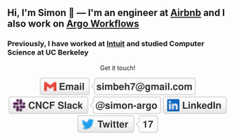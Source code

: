 ## Hi, I'm Simon 🌵 — I'm an engineer at [Airbnb](https://github.com/airbnb) and I also work on [Argo Workflows](https://github.com/argoproj/argo-workflows)

### Previously, I have worked at [Intuit](https://github.com/intuit) and studied Computer Science at UC Berkeley

<p align="center">
	Get it touch!
</p>

<p align="center">
	<!-- https://img.shields.io/badge/CNCF%20Slack-@simon--argo-_.svg?style=social&logo=slack to make new icons -->
    	<!-- <a href="https://drive.google.com/file/d/1cJ7f4QkItu-MpkZ0Y7kJpLjFMLXn7WdB/view"><img src="img/cv.svg" alt="Resume/CV"></a> -->
	<a href="mailto:simbeh7@gmail.com"><img src="img/gmail.svg" alt="Email"></a>
	<a href="https://cloud-native.slack.com/team/U01TR6RQJKG"><img src="img/slack.svg" alt="CNCF Slack"></a>
	<a href="https://www.linkedin.com/in/sbehar"><img src="img/linkedin.svg" alt="LinkedIn"></a>
	<!-- <a href="https://github.com/simster7"><img src="img/github.svg" alt="GitHub"></a> -->
	<a href="https://twitter.com/simster7"><img src="img/twitter.svg" alt="Twitter"></a>
</p>

